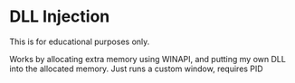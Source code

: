 # DLL Injection
This is for educational purposes only.

Works by allocating extra memory using WINAPI, and putting my own DLL into the allocated memory.
Just runs a custom window, requires PID